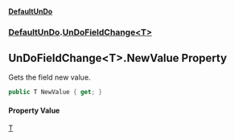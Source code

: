 #### [DefaultUnDo](DefaultUnDo.md 'DefaultUnDo')
### [DefaultUnDo](DefaultUnDo.md#DefaultUnDo 'DefaultUnDo').[UnDoFieldChange&lt;T&gt;](UnDoFieldChange_T_.md 'DefaultUnDo.UnDoFieldChange&lt;T&gt;')
## UnDoFieldChange&lt;T&gt;.NewValue Property
Gets the field new value.  
```csharp
public T NewValue { get; }
```
#### Property Value
[T](UnDoFieldChange_T_.md#DefaultUnDo_UnDoFieldChange_T__T 'DefaultUnDo.UnDoFieldChange&lt;T&gt;.T')
